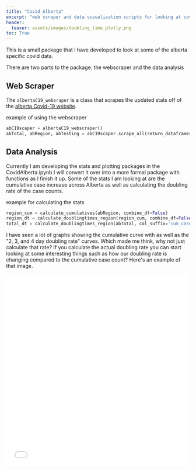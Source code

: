 ```yaml
---
title: "Covid Alberta"
excerpt: "web scraper and data visualization scripts for looking at covid-19 data from the alberta website"
header:
  teaser: assets/images/doubling_time_plotly.png
toc: True
---
```


This is a small package that I have developed to look at some of the alberta specific covid data.

There are two parts to the package. the webscraper and the data analysis

## Web Scraper

The `albertaC19_websraper` is a class that scrapes the updated stats off of the [alberta Covid-19 website](https://covid19stats.alberta.ca/).

example of using the webscraper
```python
abC19scaper = albertaC19_webscraper()
abTotal, abRegion, abTesting = abC19scaper.scrape_all(return_dataframes=True)
```

## Data Analysis

Currently I am developing the stats and plotting packages in the CovidAlberta.ipynb
I will convert it over into a more formal package with functions as I finish it up. Some of the stats I am looking at are the cumulative case increase across Alberta as well as calculating the doubling rate of the case counts.

example for calculating the stats

```python
region_cum = calculate_cumulatives(abRegion, combine_df=False)
region_dt = calculate_doublingtimes_region(region_cum, combine_df=False)
total_dt = calculate_doublingtimes_region(abTotal, col_suffix='cum_cases', combine_df=False)
```

I have seen a lot of graphs showing the cumulative curve with as well as the "2, 3, and 4 day doubling rate" curves. Which made me think, why not just calculate that rate? If you calculate the actual doubling rate you can start looking at some interesting things such as how our doubling rate is changing compared to the cumulative case count? Here's an example of that image.

<iframe id="igraph" scrolling="no" style="border:none;"
seamless="seamless"
src="/assets/images/doubling_time_plotly.html"
alt="Doubling Time by Case Count"
height="525" width="100%"></iframe>

